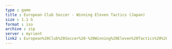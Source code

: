 ```yaml
---
type : game
title : European Club Soccer - Winning Eleven Tactics (Japan)
size : 1.1 G
format : iso
archive : zip
server : myrient
link2 : European%20Club%20Soccer%20-%20Winning%20Eleven%20Tactics%20%28Japan%29
---
```


